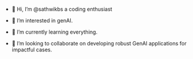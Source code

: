 - 👋 Hi, I’m @sathwikbs a coding enthusiast

- 👀 I’m interested in genAI.

- 🌱 I’m currently learning everything.

- 💞️ I’m looking to collaborate on developing robust GenAI applications for impactful cases.



<!---
sathwikbs/sathwikbs is a ✨ special ✨ repository because its `README.md` (this file) appears on your GitHub profile.
You can click the Preview link to take a look at your changes.
--->
